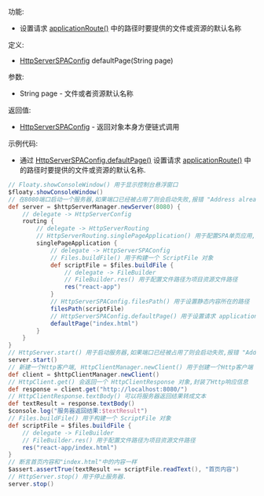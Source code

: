 功能:

+ 设置请求
  [applicationRoute()](/API/Network/HttpServer/HttpServerSPAConfig/README.md?id=applicationRoute)
  中的路径时要提供的文件或资源的默认名称

定义:

+ [HttpServerSPAConfig](/API/Network/HttpServer/HttpServerSPAConfig/README.md) defaultPage(String
  page)

参数:

+ String page - 文件或者资源默认名称

返回值:

+ [HttpServerSPAConfig](/API/Network/HttpServer/HttpServerSPAConfig/README.md) - 返回对象本身方便链式调用

示例代码:

+ 通过
  [HttpServerSPAConfig.defaultPage()](/API/Network/HttpServer/HttpServerSPAConfig/README.md?id=defaultPage)
  设置请求 [applicationRoute()](/API/Network/HttpServer/HttpServerSPAConfig/README.md?id=applicationRoute)
  中的路径时要提供的文件或资源的默认名称.

```groovy
// Floaty.showConsoleWindow() 用于显示控制台悬浮窗口
$floaty.showConsoleWindow()
// 在8080端口启动一个服务器,如果端口已经被占用了则会启动失败,报错 "Address already in use"
def server = $httpServerManager.newServer(8080) {
    // delegate -> HttpServerConfig
    routing {
        // delegate -> HttpServerRouting
        // HttpServerRouting.singlePageApplication() 用于配置SPA单页应用,支持vue,angular,react,ember等框架
        singlePageApplication {
            // delegate -> HttpServerSPAConfig
            // Files.buildFile() 用于构建一个 ScriptFile 对象
            def scriptFile = $files.buildFile {
                // delegate -> FileBuilder
                // FileBuilder.res() 用于配置文件路径为项目资源文件路径
                res("react-app")
            }
            // HttpServerSPAConfig.filesPath() 用于设置静态内容所在的路径
            filesPath(scriptFile)
            // HttpServerSPAConfig.defaultPage() 用于设置请求 applicationRoute 中的路径时要提供的文件或资源的默认名称
            defaultPage("index.html")
        }
    }
}
// HttpServer.start() 用于启动服务器,如果端口已经被占用了则会启动失败,报错 "Address already in use"
server.start()
// 新建一个Http客户端, HttpClientManager.newClient() 用于创建一个Http客户端
def client = $httpClientManager.newClient()
// HttpClient.get() 会返回一个 HttpClientResponse 对象,封装了Http响应信息
def response = client.get("http://localhost:8080/")
// HttpClientResponse.textBody() 可以将服务器返回结果转成文本
def textResult = response.textBody()
$console.log("服务器返回结果:$textResult")
// Files.buildFile() 用于构建一个 ScriptFile 对象
def scriptFile = $files.buildFile {
    // delegate -> FileBuilder
    // FileBuilder.res() 用于配置文件路径为项目资源文件路径
    res("react-app/index.html")
}
// 断言首页内容和"index.html"中的内容一样
$assert.assertTrue(textResult == scriptFile.readText(), "首页内容")
// HttpServer.stop() 用于停止服务器.
server.stop()
```
